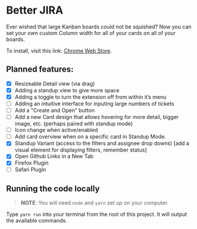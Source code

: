 # Better JIRA

Ever wished that large Kanban boards could not be squished? Now you can set your own custom Column width for all of your cards on all of your boards.

To install, visit this link: [Chrome Web Store](https://chrome.google.com/webstore/detail/better-jira/adjlkmhgnjccbagimdppnminndehkmgl).

## Planned features:

- [x] Resizeable Detail view (via drag)
- [x] Adding a standup view to give more space
- [x] Adding a toggle to turn the extension off from within it’s menu
- [ ] Adding an intuitive interface for inputing large numbers of tickets
- [ ] Add a "Create and Open" button
- [ ] Add a new Card design that allows hovering for more detail, bigger image, etc. (perhaps paired with standup mode)
- [ ] Icon change when active/enabled
- [ ] Add card overview when on a specific card in Standup Mode.
- [x] Standup Variant (access to the filters and assignee drop downs) [add a visual element for displaying filters, remember status]
- [x] Open Github Links in a New Tab
- [x] Firefox Plugin
- [ ] Safari Plugin

## Running the code locally

> **NOTE**: You will need `node` and `yarn` set up on your computer.

Type `yarn run` into your terminal from the root of this project. It will output the available commands.
